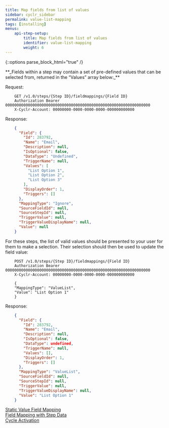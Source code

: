 ```yaml
---
title: Map fields from list of values
sidebar: cyclr_sidebar
permalink: value-list-mapping
tags: [installing]
menus:
    api-step-setup:
        title: Map fields from list of values
        identifier: value-list-mapping
        weight: 6
---
```

{::options parse_block_html="true" /}
<section class="card py-5 my-5">
**_Fields within a step may contain a set of pre-defined values that can be selected from, returned in the “Values” array below:_**

Request:

````http
    GET /v1.0/steps/{Step ID}/fieldmappings/{Field ID}
    Authorization Bearer 0000000000000000000000000000000000000000000000000000000000000000
    X-Cyclr-Account: 00000000-0000-0000-0000-000000000000
````

Response:

````json
    {
      "Field": {
        "Id": 283792,
        "Name": "Email",
        "Description": null,
        "IsOptional": false,
        "DataType": "Undefined",
        "TriggerName": null,
        "Values": [
          "List Option 1",
          "List Option 2",
          "List Option 3"
        ],
        "DisplayOrder": 1,
        "Triggers": []
      },
      "MappingType": "Ignore",
      "SourceFieldId": null,
      "SourceStepId": null,
      "TriggerValue": null,
      "TriggerValueDisplayName": null,
      "Value": null
    }
````

For these steps, the list of valid values should be presented to your user for them to make a selection. Their selection should then be used to update the field value:

````http
    POST /v1.0/steps/{Step ID}/fieldmappings/{Field ID} 
    Authorization Bearer 0000000000000000000000000000000000000000000000000000000000000000
    X-Cyclr-Account: 00000000-0000-0000-0000-000000000000

    {
    "MappingType": "ValueList",
    "Value": "List Option 1"
    }
````

Response:

````json
    {
      "Field": {
        "Id": 283792,
        "Name": "Email",
        "Description": null,
        "IsOptional": false,
        "DataType": undefined,
        "TriggerName": null,
        "Values": [],
        "DisplayOrder": 1,
        "Triggers": []
      },
      "MappingType": "ValueList",
      "SourceFieldId": null,
      "SourceStepId": null,
      "TriggerValue": null,
      "TriggerValueDisplayName": null,
      "Value": "List Option 1" 
    }
````

[Static Value Field Mapping](./static-value-mapping)  
[Field Mapping with Step Data](./field-mapping-with-step-data)  
[Cycle Activation](./cycle-activation)
</section>
